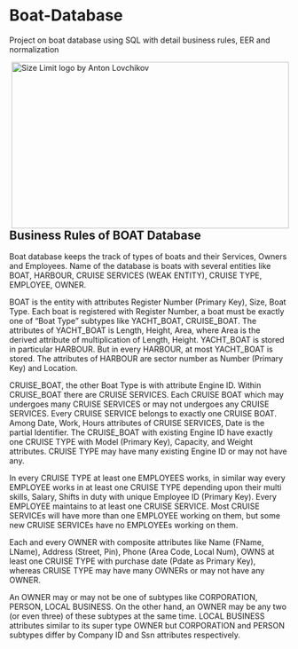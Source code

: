 # Boat-Database
Project on boat database using SQL with detail business rules, EER and normalization

<img src="https://vizboat.com/wp-content/themes/yootheme/cache/440RS-chrome-black-361f94fb.jpeg" align="right"
     alt="Size Limit logo by Anton Lovchikov" width="500" height="300">

## Business Rules of BOAT Database

Boat database keeps the track of types of boats and their Services, Owners and Employees. Name of the database is boats with several entities like BOAT, HARBOUR, CRUISE SERVICES (WEAK ENTITY), CRUISE TYPE, EMPLOYEE, OWNER.

BOAT is the entity with attributes Register Number (Primary Key), Size, Boat Type. Each boat is registered with Register Number, a boat must be exactly one of “Boat Type” subtypes like YACHT_BOAT, CRUISE_BOAT. The attributes of YACHT_BOAT is Length, Height, Area, where Area is the derived attribute of multiplication of Length, Height. YACHT_BOAT is stored in particular HARBOUR. But in every HARBOUR, at most YACHT_BOAT is stored. The attributes of HARBOUR are sector number as Number (Primary Key) and Location.

CRUISE_BOAT, the other Boat Type is with attribute Engine ID. Within CRUISE_BOAT there are CRUISE SERVICES. Each CRUISE BOAT which may undergoes many CRUISE SERVICES or may not undergoes any CRUISE SERVICES. Every CRUISE SERVICE belongs to exactly one CRUISE BOAT. Among Date, Work, Hours attributes of CRUISE SERVICES, Date is the partial Identifier. The CRUISE_BOAT with existing Engine ID have exactly one CRUISE TYPE with Model (Primary Key), Capacity, and Weight attributes. CRUISE TYPE may have many existing Engine ID or may not have any.


In every CRUISE TYPE at least one EMPLOYEES works, in similar way every EMPLOYEE works in at least one CRUISE TYPE depending upon their multi skills, Salary, Shifts in duty with unique Employee ID (Primary Key). Every EMPLOYEE maintains to at least one CRUISE SERVICE. Most CRUISE SERVICEs will have more than one EMPLOYEE working on them, but some new CRUISE SERVICEs have no EMPLOYEEs working on them.

Each and every OWNER with composite attributes like Name (FName, LName), Address (Street, Pin), Phone (Area Code, Local Num), OWNS at least one CRUISE TYPE with purchase date (Pdate as Primary Key), whereas CRUISE TYPE may have many OWNERs or may not have any OWNER.


An OWNER may or may not be one of subtypes like CORPORATION, PERSON, LOCAL BUSINESS. On the other hand, an OWNER may be any two (or even three) of these subtypes at the same time. LOCAL BUSINESS attributes similar to its super type OWNER but CORPORATION and PERSON subtypes differ by Company ID and Ssn attributes respectively.
